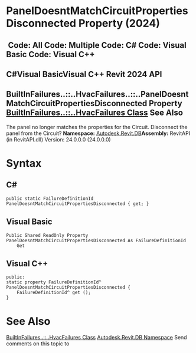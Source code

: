 # PanelDoesntMatchCircuitPropertiesDisconnected Property (2024)

﻿
 Code: All Code: Multiple Code: C# Code: Visual Basic Code: Visual C++   
---  
C#Visual BasicVisual C++
Revit 2024 API  
---  
BuiltInFailures..::..HvacFailures..::..PanelDoesntMatchCircuitPropertiesDisconnected Property   
[BuiltInFailures..::..HvacFailures Class](13e47c44-4f44-6746-ab58-528ad3b0ada3.md "BuiltInFailures.HvacFailures Class") See Also  
---  
The panel no longer matches the properties for the Circuit. Disconnect the panel from the Circuit? 
**Namespace:** [Autodesk.Revit.DB](87546ba7-461b-c646-cbb1-2cb8f5bff8b2.md "Autodesk.Revit.DB Namespace")**Assembly:** RevitAPI (in RevitAPI.dll) Version: 24.0.0.0 (24.0.0.0)
# Syntax
C#  
---  
```text
public static FailureDefinitionId PanelDoesntMatchCircuitPropertiesDisconnected { get; }
```
  
Visual Basic  
---  
```text
Public Shared ReadOnly Property PanelDoesntMatchCircuitPropertiesDisconnected As FailureDefinitionId
	Get
```
  
Visual C++  
---  
```text
public:
static property FailureDefinitionId^ PanelDoesntMatchCircuitPropertiesDisconnected {
	FailureDefinitionId^ get ();
}
```
  
# See Also
[BuiltInFailures..::..HvacFailures Class](13e47c44-4f44-6746-ab58-528ad3b0ada3.md "BuiltInFailures.HvacFailures Class")
[Autodesk.Revit.DB Namespace](87546ba7-461b-c646-cbb1-2cb8f5bff8b2.md "Autodesk.Revit.DB Namespace")
Send comments on this topic to 